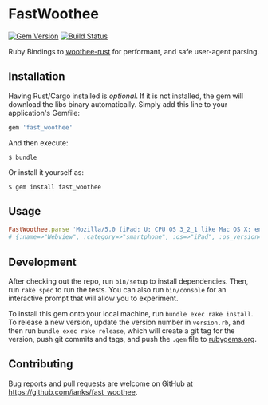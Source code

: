 # FastWoothee

[![Gem Version](https://badge.fury.io/rb/fast_woothee.svg)](https://badge.fury.io/rb/fast_woothee)
[![Build Status](https://travis-ci.org/ianks/fast_woothee.svg?branch=master)](https://travis-ci.org/ianks/fast_woothee)

Ruby Bindings to [woothee-rust](https://github.com/hhatto/woothee-rust) for
performant, and safe user-agent parsing.

## Installation

Having Rust/Cargo installed is _optional_. If it is not installed, the gem will
download the libs binary automatically. Simply add this line to your
application's Gemfile:

```ruby
gem 'fast_woothee'
```

And then execute:

    $ bundle

Or install it yourself as:

    $ gem install fast_woothee

## Usage

```ruby
FastWoothee.parse 'Mozilla/5.0 (iPad; U; CPU OS 3_2_1 like Mac OS X; en-us) AppleWebKit/531.21.10 (KHTML, like Gecko) Mobile/7B405'
# {:name=>"Webview", :category=>"smartphone", :os=>"iPad", :os_version=>"3.2.1", :browser_type=>"browser", :version=>"UNKNOWN", :vendor=>"OS vendor"}
```

## Development

After checking out the repo, run `bin/setup` to install dependencies. Then, run
`rake spec` to run the tests. You can also run `bin/console` for an interactive
prompt that will allow you to experiment.

To install this gem onto your local machine, run `bundle exec rake install`. To
release a new version, update the version number in `version.rb`, and then run
`bundle exec rake release`, which will create a git tag for the version, push
git commits and tags, and push the `.gem` file to
[rubygems.org](https://rubygems.org).

## Contributing

Bug reports and pull requests are welcome on GitHub at https://github.com/ianks/fast_woothee.
